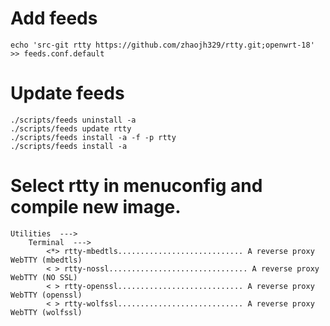 # Add feeds
    
    echo 'src-git rtty https://github.com/zhaojh329/rtty.git;openwrt-18' >> feeds.conf.default

# Update feeds

    ./scripts/feeds uninstall -a
    ./scripts/feeds update rtty
    ./scripts/feeds install -a -f -p rtty
    ./scripts/feeds install -a

# Select rtty in menuconfig and compile new image.

	Utilities  --->
    	Terminal  --->
        	<*> rtty-mbedtls............................ A reverse proxy WebTTY (mbedtls)
        	< > rtty-nossl............................... A reverse proxy WebTTY (NO SSL)
        	< > rtty-openssl............................ A reverse proxy WebTTY (openssl)
        	< > rtty-wolfssl............................ A reverse proxy WebTTY (wolfssl)
